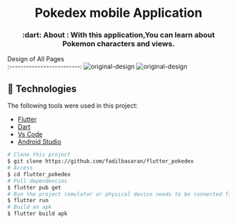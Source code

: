 
<h1 align="center">Pokedex mobile Application</h1>

<h3 align="center">
   :dart: About : 
  With this application,You can learn about Pokemon characters and views.
</h3>

Design of All Pages        
:-------------------------:
![original-design](https://github.com/fadilbasaran/flutter_pokedex/blob/main/images/Screenshot%20for%20github/flutter_pokedex_1.jpg)
![original-design](https://github.com/fadilbasaran/flutter_pokedex/blob/main/images/Screenshot%20for%20github/flutter_pokedex_2.jpg)

## :rocket: Technologies ##

The following tools were used in this project:

- [Flutter](https://flutter.dev/)
- [Dart](https://dart.dev/)
- [Vs Code](https://code.visualstudio.com/)
- [Android Studio](https://developer.android.com/studio?gclid=Cj0KCQiAyJOBBhDCARIsAJG2h5eL8TqlTcYWCGcBIPw1fvDCI8-HFaYlvzdfH8GUd_-j9kX9SbFTTJkaAo3MEALw_wcB&gclsrc=aw.ds)

```bash
# Clone this project
$ git clone https://github.com/fadilbasaran/flutter_pokedex
# Access
$ cd flutter_pokedex
# Pull dependencies
$ flutter pub get
# Run the project (emulator or physical device needs to be connected first)
$ flutter run
# Build an apk
$ flutter build apk
```
